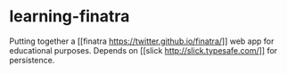# learning-finatra

Putting together a [[finatra https://twitter.github.io/finatra/]] web app for educational purposes. Depends on [[slick http://slick.typesafe.com/]] for persistence.
